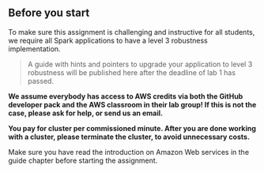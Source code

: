 ## Before you start

To make sure this assignment is challenging and instructive for all students, we require all Spark applications to have a level 3 robustness implementation.

> A guide with hints and pointers to upgrade your application to level 3 robustness will be published here after the deadline of lab 1 has passed.

**We assume everybody has access to AWS credits via both the GitHub developer pack and the AWS classroom in their lab group! If this is not the case, please ask for help, or send us an email.**

**You pay for cluster per commissioned minute. After you are done working with a cluster, please terminate the cluster, to avoid unnecessary costs.**

Make sure you have read the introduction on Amazon Web services in the guide chapter before starting the assignment.
